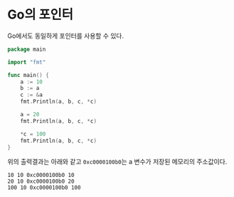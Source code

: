 # Go의 포인터

Go에서도 동일하게 포인터를 사용할 수 있다.

```go
package main

import "fmt"

func main() {
    a := 10
    b := a
    c := &a
    fmt.Println(a, b, c, *c)

    a = 20
    fmt.Println(a, b, c, *c)

    *c = 100
    fmt.Println(a, b, c, *c)
}
```

위의 출력결과는 아래와 같고 `0xc0000100b0`는 a 변수가 저장된 메모리의 주소값이다.

```text
10 10 0xc0000100b0 10
20 10 0xc0000100b0 20
100 10 0xc0000100b0 100
```
